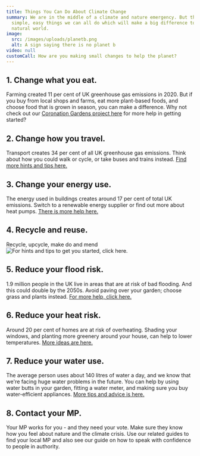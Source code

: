 ```yaml
---
title: Things You Can Do About Climate Change
summary: We are in the middle of a climate and nature emergency. But there are
  simple, easy things we can all do which will make a big difference to the
  natural world.
image:
  src: /images/uploads/planetb.png
  alt: A sign saying there is no planet b
video: null
customCall: How are you making small changes to help the planet?
---
```

## 1﻿. Change what you eat.

F﻿arming created 11 per cent of UK greenhouse gas emissions in 2020. But if you buy from local shops and farms, eat more plant-based foods, and choose food that is grown in season, you can make a difference. Why not check out our [Coronation Gardens project here](https://mycoronationgarden.org/) for more help in getting started?

## 2﻿. Change how you travel.

T﻿ransport creates 34 per cent of all UK greenhouse gas emissions. Think about how you could walk or cycle, or take buses and trains instead. [Find more hints and tips here.](https://www.wildlifetrusts.org/actions/change-how-you-travel)

## 3﻿. Change your energy use.

T﻿he energy used in buildings creates around 17 per cent of total UK emissions. Switch to a renewable energy supplier or find out more about heat pumps. [There is more help here.](https://www.wildlifetrusts.org/actions/change-your-energy-use)

## 4﻿. Recycle and reuse.

R﻿ecycle, upcycle, make do and mend![ For hints and tips to get you started, click here.](https://www.wildlifetrusts.org/actions/recycle-and-reuse)

## 5﻿. Reduce your flood risk.

1﻿.9 million people in the UK live in areas that are at risk of bad flooding. And this could double by the 2050s. Avoid paving over your garden; choose grass and plants instead. [For more help, click here.](https://www.wildlifetrusts.org/actions/climate-friendly-gardening#flood)

## 6﻿. Reduce your heat risk.

A﻿round 20 per cent of homes are at risk of overheating. Shading your windows, and planting more greenery around your house, can help to lower temperatures. [More ideas are here.](https://www.wildlifetrusts.org/actions/climate-friendly-gardening#heat)

## 7﻿. Reduce your water use.

T﻿he average person uses about 140 litres of water a day, and we know that we're facing huge water problems in the future. You can help by using water butts in your garden, fitting a water meter, and making sure you buy water-efficient appliances. [More tips and advice is here.](https://www.wildlifetrusts.org/actions/how-conserve-water)

## 8﻿. Contact your MP.

Y﻿our MP works for you - and they need your vote. Make sure they know how you feel about nature and the climate crisis. Use our related guides to find your local MP and also see our guide on how to speak with confidence to people in authority.